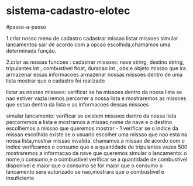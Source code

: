 # sistema-cadastro-elotec
#passo-a-passo

1.criar nosso menu de cadastro
 cadastrar missao
 listar missoes
 simular lancamentos
 sair
 de acordo com a opcao escolhida,chamamos uma determinada função.

2.criar as nossas funcoes :
 cadastrar missoes:
  nave string,
  destino string,
  tripulantes int ,
  combustivel float,
  duracao int ,
  obs:e objeto missao que ira armazenar essas informacoes
  armazenar nossas missoes dentro de uma lista
  mostrar que o cadastro foi realizado
  
 listar as nossas missoes:
  verificar se ha missoes dentro da nossa lista
  se nao estiver vazia iremos percorrer a nossa lista e mostraremos as missoes que estao dentro da lista
  e as informacoes dessas missoes
  
 simular lancamento:
   verificar se existem missoes dentro da nossa lista
   percorremos a lista e mostramos a missao,nome da nave e o destino
   escolhemos a missao que queremos mostrar - 1
   verificar se o indice da missao escolhida existe
   se o usuario escolher uma missao que nao esta na nossa lista,mostrar missao invalida.
   chamamos a missao de acordo com o indice
   verificamos o consumo que e a quantidade de tripulantes vezes 500
   mostraremos a informacao da nave que queremos simular o lancamento: o nome,o consumo,e o combustivel
   verificar se a quantidade de combustivel disponivel e maior que o consumo
   se for maior que o consumo o lancamento sera autorizado
   se nao,mostrara que o combustivel e insuficiente
   
   
